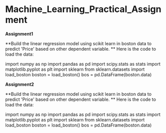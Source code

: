 # Machine_Learning_Practical_Assignment
**Assignment1**

**Build the linear regression model using scikit learn in boston data to predict 'Price' based on other dependent variable.
**
Here is the code to load the data:

import numpy as np
import pandas as pd
import scipy.stats as stats
import matplotlib.pyplot as plt
import sklearn
from sklearn.datasets import load_boston
boston = load_boston()
bos = pd.DataFrame(boston.data)

**Assignment2**

**Build the linear regression model using scikit learn in boston data to predict 'Price' based on other dependent variable.
**
Here is the code to load the data:

import numpy as np
import pandas as pd
import scipy.stats as stats
import matplotlib.pyplot as plt
import sklearn
from sklearn.datasets import load_boston
boston = load_boston()
bos = pd.DataFrame(boston.data)

